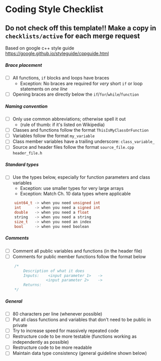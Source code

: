 
# Coding Style Checklist

## Do not check off this template!! Make a copy in `checklists/active` for each merge request

Based on google c++ style guide https://google.github.io/styleguide/cppguide.html

##### Brace placement
* [ ] All functions, `if` blocks and loops have braces
  - Exception: No braces are required for _very_ short `if` or loop statements on _one line_
* [ ] Opening braces are directly below the `if`/`for`/`while`/`function`

##### Naming convention

* [ ] Only use common abbreviations; otherwise spell it out
    - (rule of thumb: if it's listed on Wikipedia)
* [ ] Classes and functions follow the format `ThisIsMyClassOrFunction`
* [ ] Variables follow the format `my_variable`
* [ ] Class member variables have a trailing underscore: `class_variable_`
* [ ] Source and header files follow the format `source_file.cpp` `header_file.h`

##### Standard types
* [ ] Use the types below, especially for function parameters and class variables
    - Exception: use smaller types for very large arrays
    - Exception: Match Ch. 10 data types where applicable
```c++
	uint64_t -> when you need unsigned int
	int      -> when you need a signed int
	double	 -> when you need a float
	string	 -> when you need a string
	size_t	 -> when you need an index
	bool	 -> when you need boolean
```

##### Comments
* [ ] Comment all public variables and functions (in the header file)
* [ ] Comments for public member functions follow the format below

```c++
    /*
        Description of what it does
        Inputs:    <input parameter 1>   ->                       
                  <input parameter 2>    ->  
        Returns:           
    */
```

##### General
* [ ] 80 characters per line (whenever possible)
* [ ] Put all class functions and variables that don't need to be public in private
* [ ] Try to increase speed for massively repeated code
* [ ] Restructure code to be more testable (functions working as independently as possible) 
* [ ] Restructure code to be more readable
* [ ] Maintain data type consistency (general guideline shown below)
